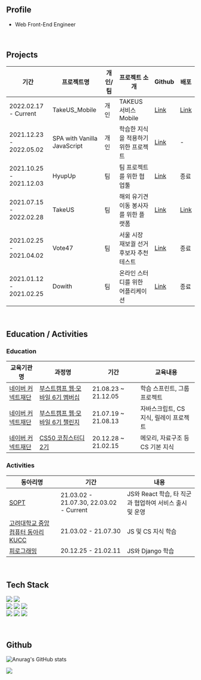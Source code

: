 ## Profile
* Web Front-End Engineer
<br>

## Projects 

|기간|프로젝트명|개인/팀|프로젝트 소개|Github|배포|
|---|---|---|---|---|---|
|2022.02.17 - Current|TakeUS_Mobile|개인|TAKEUS 서비스 Mobile|<a href="https://github.com/ingong/TAKEUS-FRONT_MOBILE">Link</a>|<a href="https://takeus-front-mobile.vercel.app/">Link
|2021.12.23 - 2022.05.02|SPA with Vanilla JavaScript|개인|학습한 지식을 적용하기 위한 프로젝트|<a href="https://github.com/ingong/SPA-with-Vanilla-JavaScript">Link</a>|-|
|2021.10.25 - 2021.12.03|HyupUp|팀|팀 프로젝트를 위한 협업툴 |<a href="https://github.com/boostcampwm-2021/WEB23-HyupUp">Link</a>|종료|
|2021.07.15 - 2022.02.28|TakeUS|팀|해외 유기견 이동 봉사자를 위한 플랫폼|<a href="https://github.com/TAKE-US/TAKEUS-FRONT">Link</a>|<a href="https://take--us.web.app/">Link</a>| 
|2021.02.25 - 2021.04.02|Vote47|팀|서울 시장 재보궐 선거 후보자 추천 테스트|<a href="https://github.com/vote47-Developer/vote47">Link</a>|종료|
|2021.01.12 - 2021.02.25|Dowith|팀|온라인 스터디를 위한 어플리케이션|<a href="https://github.com/DOWITH-Developer/DOWITH">Link</a>|종료|
<br>

## Education / Activities

<h3> Education </h3>

|교육기관명|과정명|기간|교육내용|
|---|---|---|---|
|<a href="https://www.connect.or.kr/">네이버 커넥트재단</a>|<a href="https://boostcamp.connect.or.kr/program_wm.html">부스트캠프 웹·모바일 6기 멤버십</a>|21.08.23 ~ 21.12.05|학습 스프린트, 그룹 프로젝트|
|<a href="https://www.connect.or.kr/">네이버 커넥트재단</a>|<a href="https://boostcamp.connect.or.kr/program_wm.html">부스트캠프 웹·모바일 6기 챌린지</a>|21.07.19 ~ 21.08.13|자바스크립트, CS 지식, 릴레이 프로젝트|
|<a href="https://www.connect.or.kr/">네이버 커넥트재단</a>|<a href="https://www.boostcourse.org/study-cs50-2nd/">CS50 코칭스터디 2기 </a>|20.12.28 ~ 21.02.15|메모리, 자료구조 등 CS 기본 지식|


<h3>  Activities </h3>

|동아리명|기간|내용|
|---|---|---|
|<a href="http://sopt.org/wp/">SOPT</a>|21.03.02 - 21.07.30, 22.03.02 - Current|JS와 React 학습, 타 직군과 협업하여 서비스 출시 및 운영|
|<a href="https://kucc.co.kr/">고려대학교 중앙 컴퓨터 동아리 KUCC</a>|21.03.02 - 21.07.30|JS 및 CS 지식 학습|
|<a href="https://pirogramming.com/">피로그래밍</a>|20.12.25 - 21.02.11|JS와 Django 학습|

<br>
 
## Tech Stack

<img src="https://img.shields.io/badge/React-61DAFB?style=flat-square&logo=React&logoColor=white"/></a>
<img src="https://img.shields.io/badge/TypeScript-3776AB?style=flat-square&logo=Typescript&logoColor=white"/></a>
<br>
<img src="https://img.shields.io/badge/JavaScript-f7df1e?style=flat-square&logo=javascript&logoColor=white"/></a>
<img src="https://img.shields.io/badge/HTML5-e34f26?style=flat-square&logo=html5&logoColor=white"/></a>
<img src="https://img.shields.io/badge/CSS3-1572B6?style=flat-square&logo=css3&logoColor=white"/></a>
<br>
<img src="https://img.shields.io/badge/Jest-C21325?style=flat-square&logo=Jest&logoColor=white"/></a>
<img src="https://img.shields.io/badge/Git-F05032?style=flat-square&logo=Git&logoColor=white"/></a>
<img src="https://img.shields.io/badge/Node.js-339933?style=flat-square&logo=Node.js&logoColor=white"/></a>
<br> 

<br> 
 

## Github 
![Anurag's GitHub stats](https://github-readme-stats.vercel.app/api?username=ingong&count_private=true&show_icons=true&theme=buefy)


<a href="https://hits.seeyoufarm.com"><img src="https://hits.seeyoufarm.com/api/count/incr/badge.svg?url=https://github.com/ingong/hit-counter&count_bg=%23FFB100&title_bg=%23555555&icon=&icon_color=%23E7E7E7&title=hits&edge_flat=false"/></a>

 
